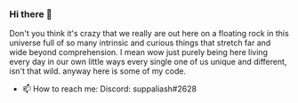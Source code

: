 ### Hi there 👋

Don't you think it's crazy that we really are out here on a floating rock in this universe full of so many intrinsic and curious things that stretch far and wide beyond comprehension. I mean wow just purely being here living every day in our own little ways every single one of us unique and different, isn't that wild. anyway here is some of my code.

- 📫 How to reach me: Discord: suppaliash#2628
<!--
**aljazst/aljazst** is a ✨ _special_ ✨ repository because its `README.md` (this file) appears on your GitHub profile.

Here are some ideas to get you started:

- 🔭 I’m currently working on ...
- 🌱 I’m currently learning ...
- 👯 I’m looking to collaborate on ...
- 🤔 I’m looking for help with ...
- 💬 Ask me about ...
- 📫 How to reach me: ...
- 😄 Pronouns: ...
- ⚡ Fun fact: ...
-->
